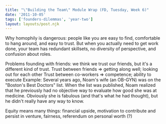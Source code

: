 ```yaml
---
title: "\"Building the Team\" Module Wrap (FD, Tuesday, Week 6)"
date: '2011-10-05'
tags: ['founders-dilemmas', 'year-two']
layout: layouts/post.njk
---
```


Why homophily is dangerous: people like you are easy to find, comfortable to hang around, and easy to trust. But when you actually need to get work done, your team has redundant skillsets, no diversity of perspective, and confusion about roles.

Problems founding with friends: we think we trust our friends, but it's a different kind of trust. Trust between friends => getting along well; looking out for each other Trust between co-workers => competence; ability to execute Example: Several years ago, Noam's wife (an OB-GYN) was on the "Boston's Best Doctors" list. When the list was published, Noam realized that he previously had no objective way to evaluate how good she was at medicine. Obviously she is fabulous (and that's what he had thought), but he didn't really have any way to know.

Equity means many things: financial upside, motivation to contribute and persist in venture, fairness, referendum on personal worth (?)
